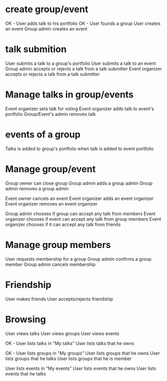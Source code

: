 # create group/event

OK - User adds talk to his portfolio
OK - User founds a group
User creates an event
Group admin creates an event


# talk submition

User submits a talk to a group's portfolio
User submits a talk to an event
Group admin accepts or rejects a talk from a talk submitter
Event organizer accepts or rejects a talk from a talk submitter



# Manage talks in group/events

Event organizer sets talk for voting
Event organizer adds talk to event's portfolio
Group/Event's admin removes talk



# events of a group

Talks is added to group's portfolio when talk is added to event portfolio



# Manage group/event

Group owner can close group
Group admin adds a group admin
Group admin removes a group admin

Event owner cancels an event
Event organizer adds an event organizer
Event organizer removes an event organizer

Group admin chooses if group can accept any talk from members
Event organizer chooses if event can accept any talk from group members
Event organizer chooses if it can accept any talk from friends



# Manage group members

User requests membership for a group
Group admin confirms a group member
Group admin cancels membership



# Friendship

User makes friends
User accepts/rejects friendship



# Browsing

User views talks
User views groups
User views events

OK - User lists talks in "My talks"
User lists talks that he owns

OK - User lists groups in "My groups"
User lists groups that he owns
User lists groups that he talks
User lists groups that he is member

User lists events in "My events"
User lists events that he owns
User lists events that he talks